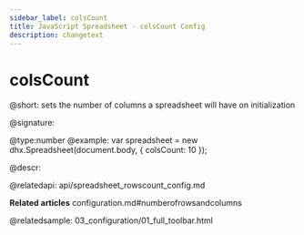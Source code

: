 ```yaml
---
sidebar_label: colsCount
title: JavaScript Spreadsheet - colsCount Config
description: changetext
---
```


# colsCount

@short: sets the number of columns a spreadsheet will have on initialization

@signature:

@type:number
@example:
var spreadsheet = new dhx.Spreadsheet(document.body, {
	colsCount: 10
});

@descr:

@relatedapi:
api/spreadsheet_rowscount_config.md

**Related articles**
configuration.md#numberofrowsandcolumns

@relatedsample:
03_configuration/01_full_toolbar.html
